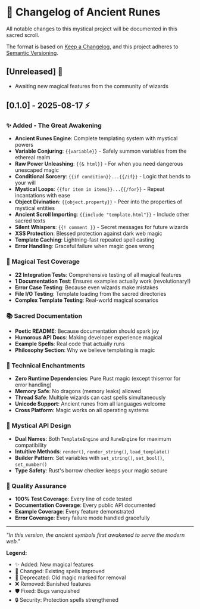 # 📜 Changelog of Ancient Runes

All notable changes to this mystical project will be documented in this sacred scroll.

The format is based on [Keep a Changelog](https://keepachangelog.com/en/1.0.0/),
and this project adheres to [Semantic Versioning](https://semver.org/spec/v2.0.0.html).

## [Unreleased] 🔮
- Awaiting new magical features from the community of wizards

## [0.1.0] - 2025-08-17 ⚡
### ✨ Added - The Great Awakening
- **Ancient Runes Engine**: Complete templating system with mystical powers
- **Variable Conjuring**: `{{variable}}` - Safely summon variables from the ethereal realm
- **Raw Power Unleashing**: `{{& html}}` - For when you need dangerous unescaped magic
- **Conditional Sorcery**: `{{if condition}}...{{/if}}` - Logic that bends to your will
- **Mystical Loops**: `{{for item in items}}...{{/for}}` - Repeat incantations with ease
- **Object Divination**: `{{object.property}}` - Peer into the properties of mystical entities
- **Ancient Scroll Importing**: `{{include "template.html"}}` - Include other sacred texts
- **Silent Whispers**: `{{! comment }}` - Secret messages for future wizards
- **XSS Protection**: Blessed protection against dark web magic
- **Template Caching**: Lightning-fast repeated spell casting
- **Error Handling**: Graceful failure when magic goes wrong

### 🧪 Magical Test Coverage
- **22 Integration Tests**: Comprehensive testing of all magical features
- **1 Documentation Test**: Ensures examples actually work (revolutionary!)
- **Error Case Testing**: Because even wizards make mistakes
- **File I/O Testing**: Template loading from the sacred directories
- **Complex Template Testing**: Real-world magical scenarios

### 📚 Sacred Documentation
- **Poetic README**: Because documentation should spark joy
- **Humorous API Docs**: Making developer experience magical
- **Example Spells**: Real code that actually runs
- **Philosophy Section**: Why we believe templating is magic

### 🔧 Technical Enchantments
- **Zero Runtime Dependencies**: Pure Rust magic (except thiserror for error handling)
- **Memory Safe**: No dragons (memory leaks) allowed
- **Thread Safe**: Multiple wizards can cast spells simultaneously
- **Unicode Support**: Ancient runes from all languages welcome
- **Cross Platform**: Magic works on all operating systems

### 🎨 Mystical API Design
- **Dual Names**: Both `TemplateEngine` and `RuneEngine` for maximum compatibility
- **Intuitive Methods**: `render()`, `render_string()`, `load_template()`
- **Builder Pattern**: Set variables with `set_string()`, `set_bool()`, `set_number()`
- **Type Safety**: Rust's borrow checker keeps your magic secure

### 🌟 Quality Assurance
- **100% Test Coverage**: Every line of code tested
- **Documentation Coverage**: Every public API documented
- **Example Coverage**: Every feature demonstrated
- **Error Coverage**: Every failure mode handled gracefully

---

*"In this version, the ancient symbols first awakened to serve the modern web."*

**Legend:**
- ✨ Added: New magical features
- 🔧 Changed: Existing spells improved
- 🚫 Deprecated: Old magic marked for removal
- ❌ Removed: Banished features
- 🛡️ Fixed: Bugs vanquished
- 🔒 Security: Protection spells strengthened